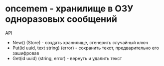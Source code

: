 # oncemem - хранилище в ОЗУ одноразовых сообщений

API

* New() (Store) - создать хранилище, сгенерить случайный ключ
* Put(id uuid, text string) (error) - сохранить текст, предварительно его зашифровав
* Get(id uuid) (string, error) - вернуть и удалить текст
